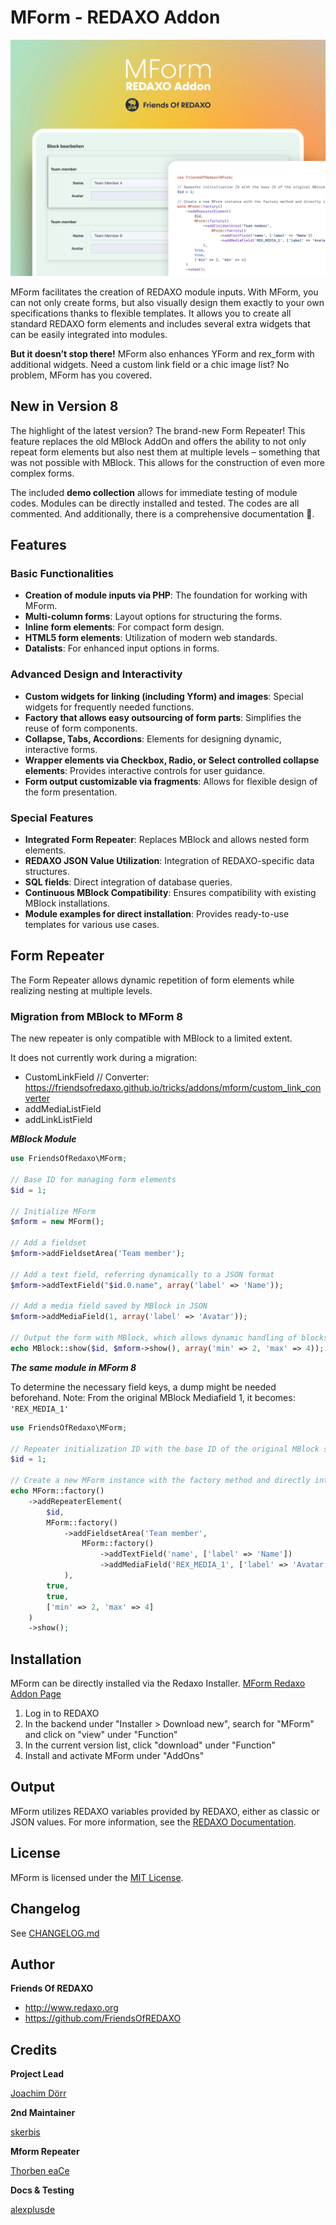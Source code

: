 # MForm - REDAXO Addon

![Poster](https://github.com/FriendsOfREDAXO/mform/blob/assets/screen_mform8.png?raw=true?2)

MForm facilitates the creation of REDAXO module inputs. With MForm, you can not only create forms, but also visually design them exactly to your own specifications thanks to flexible templates. It allows you to create all standard REDAXO form elements and includes several extra widgets that can be easily integrated into modules.

**But it doesn’t stop there!** 
MForm also enhances YForm and rex_form with additional widgets. Need a custom link field or a chic image list? No problem, MForm has you covered.

## New in Version 8
The highlight of the latest version? The brand-new Form Repeater! This feature replaces the old MBlock AddOn and offers the ability to not only repeat form elements but also nest them at multiple levels – something that was not possible with MBlock. This allows for the construction of even more complex forms.

The included **demo collection** allows for immediate testing of module codes. Modules can be directly installed and tested. The codes are all commented.
And additionally, there is a comprehensive documentation 📒.

## Features

### Basic Functionalities
- **Creation of module inputs via PHP**: The foundation for working with MForm.
- **Multi-column forms**: Layout options for structuring the forms.
- **Inline form elements**: For compact form design.
- **HTML5 form elements**: Utilization of modern web standards.
- **Datalists**: For enhanced input options in forms.

### Advanced Design and Interactivity
- **Custom widgets for linking (including Yform) and images**: Special widgets for frequently needed functions.
- **Factory that allows easy outsourcing of form parts**: Simplifies the reuse of form components.
- **Collapse, Tabs, Accordions**: Elements for designing dynamic, interactive forms.
- **Wrapper elements via Checkbox, Radio, or Select controlled collapse elements**: Provides interactive controls for user guidance.
- **Form output customizable via fragments**: Allows for flexible design of the form presentation.

### Special Features
- **Integrated Form Repeater**: Replaces MBlock and allows nested form elements.
- **REDAXO JSON Value Utilization**: Integration of REDAXO-specific data structures.
- **SQL fields**: Direct integration of database queries.
- **Continuous MBlock Compatibility**: Ensures compatibility with existing MBlock installations.
- **Module examples for direct installation**: Provides ready-to-use templates for various use cases.

## Form Repeater

The Form Repeater allows dynamic repetition of form elements while realizing nesting at multiple levels.

### Migration from MBlock to MForm 8 

The new repeater is only compatible with MBlock to a limited extent.

It does not currently work during a migration: 

- CustomLinkField // Converter: https://friendsofredaxo.github.io/tricks/addons/mform/custom_link_converter
- addMediaListField
- addLinkListField


***MBlock Module*** 

```php
use FriendsOfRedaxo\MForm;

// Base ID for managing form elements
$id = 1;

// Initialize MForm
$mform = new MForm();

// Add a fieldset
$mform->addFieldsetArea('Team member');

// Add a text field, referring dynamically to a JSON format
$mform->addTextField("$id.0.name", array('label' => 'Name'));

// Add a media field saved by MBlock in JSON
$mform->addMediaField(1, array('label' => 'Avatar'));

// Output the form with MBlock, which allows dynamic handling of blocks
echo MBlock::show($id, $mform->show(), array('min' => 2, 'max' => 4));
```

***The same module in MForm 8*** 

To determine the necessary field keys, a dump might be needed beforehand. 
Note: From the original MBlock Mediafield 1, it becomes: `'REX_MEDIA_1'`

```php
use FriendsOfRedaxo\MForm;

// Repeater initialization ID with the base ID of the original MBlock section
$id = 1;

// Create a new MForm instance with the factory method and directly integrate a repeater
echo MForm::factory()
    ->addRepeaterElement(
        $id, 
        MForm::factory()
            ->addFieldsetArea('Team member', 
                MForm::factory()
                    ->addTextField('name', ['label' => 'Name'])
                    ->addMediaField('REX_MEDIA_1', ['label' => 'Avatar'])
            ),
        true, 
        true, 
        ['min' => 2, 'max' => 4]
    )
    ->show();
```



## Installation

MForm can be directly installed via the Redaxo Installer. [MForm Redaxo Addon Page](http://www.redaxo.org/de/download/addons/?addon_id=967&searchtxt=mform&cat_id=-1)

1. Log in to REDAXO
2. In the backend under "Installer > Download new", search for "MForm" and click on "view" under "Function"
3. In the current version list, click "download" under "Function"
4. Install and activate MForm under "AddOns"

## Output


MForm utilizes REDAXO variables provided by REDAXO, either as classic or JSON values.
For more information, see the [REDAXO Documentation](https://www.redaxo.org/doku/main/redaxo-variablen).

## License

MForm is licensed under the [MIT License](LICENSE.md).

## Changelog

See [CHANGELOG.md](https://github.com/FriendsOfREDAXO/mform/blob/master/CHANGELOG.md)

## Author

**Friends Of REDAXO**

- <http://www.redaxo.org>
- <https://github.com/FriendsOfREDAXO>

## Credits

**Project Lead**

[Joachim Dörr](https://github.com/joachimdoerr)

**2nd Maintainer**

[skerbis](https://github.com/skerbis)

**Mform Repeater**

[Thorben eaCe](https://github.com/eaCe)

**Docs & Testing**

[alexplusde](https://github.com/alexplusde)

